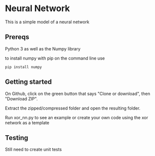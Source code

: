 # Neural Network

This is a simple model of a neural network

## Prereqs

Python 3 as well as the Numpy library

to install numpy with pip on the command line use

```
pip install numpy
```

## Getting started

On Github, click on the green button that says "Clone or download", then "Download ZIP".

Extract the zipped/compressed folder and open the resulting folder.

Run xor_nn.py to see an example or create your own code using the xor network as a template

## Testing

Still need to create unit tests



